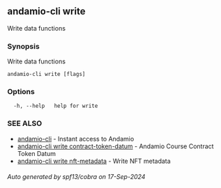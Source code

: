 ## andamio-cli write

Write data functions

### Synopsis



Write data functions

	

```
andamio-cli write [flags]
```

### Options

```
  -h, --help   help for write
```

### SEE ALSO

* [andamio-cli](andamio-cli.md)	 - Instant access to Andamio
* [andamio-cli write contract-token-datum](andamio-cli_write_contract-token-datum.md)	 - Andamio Course Contract Token Datum
* [andamio-cli write nft-metadata](andamio-cli_write_nft-metadata.md)	 - Write NFT metadata

###### Auto generated by spf13/cobra on 17-Sep-2024
